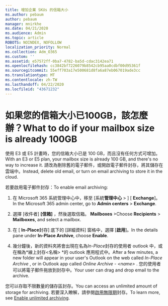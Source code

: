 ```yaml
---
title: 增加企業 SKUs 的信箱大小
ms.author: pebaum
author: pebaum
manager: mnirkhe
ms.date: 04/21/2020
ms.audience: Admin
ms.topic: article
ROBOTS: NOINDEX, NOFOLLOW
localization_priority: Normal
ms.collection: Adm_O365
ms.custom: ''
ms.assetid: e57572ff-0ba7-4782-ba5d-cdac3142ea71
ms.openlocfilehash: cc3842bf7226079b8542cb95aa0cdbf00d95361f
ms.sourcegitcommit: 55eff703a17e500681d8fa6a87eb067019ade3cc
ms.translationtype: MT
ms.contentlocale: zh-TW
ms.lasthandoff: 04/22/2020
ms.locfileid: "43671232"
---
```

# <a name="what-to-do-if-your-mailbox-size-is-already-100gb"></a><span data-ttu-id="7cb24-102">如果您的信箱大小已100GB，該怎麼辦？</span><span class="sxs-lookup"><span data-stu-id="7cb24-102">What to do if your mailbox size is already 100GB</span></span>

<span data-ttu-id="7cb24-103">使用 E3 或 E5 計畫時，您的信箱大小已是 100 GB，而且沒有任何方式可增加。</span><span class="sxs-lookup"><span data-stu-id="7cb24-103">With an E3 or E5 plan, your mailbox size is already 100 GB, and there's no way to increase it.</span></span> <span data-ttu-id="7cb24-104">請改為刪除舊的電子郵件，或開啟電子郵件封存，將其儲存在雲端中。</span><span class="sxs-lookup"><span data-stu-id="7cb24-104">Instead, delete old email, or turn on email archiving to store it in the cloud.</span></span> 
  
<span data-ttu-id="7cb24-105">若要啟用電子郵件封存：</span><span class="sxs-lookup"><span data-stu-id="7cb24-105">To enable email archiving:</span></span>
  
1. <span data-ttu-id="7cb24-106">在 Microsoft 365 系統管理中心中，移至 [系統**管理中心** \> ] [ **Exchange**]。</span><span class="sxs-lookup"><span data-stu-id="7cb24-106">In the Microsoft 365 admin center, go to **Admin centers** \> **Exchange**.</span></span> 
    
2. <span data-ttu-id="7cb24-107">選擇 [收件者] **[信箱]** ，然後選取信箱。 **Mailboxes** \></span><span class="sxs-lookup"><span data-stu-id="7cb24-107">Choose **Recipients** \> **Mailboxes**, and select a mailbox.</span></span> 
    
3. <span data-ttu-id="7cb24-108">在 [ **In-Place**封存] 底下的 [詳細資料] 窗格中，選擇 [**啟用**]。</span><span class="sxs-lookup"><span data-stu-id="7cb24-108">In the details pane under **In-Place Archive**, choose **Enable**.</span></span> 
    
4. <span data-ttu-id="7cb24-109">幾分鐘後，新的資料夾將會出現在名為*In-Place*封存的使用者 outlook 中，或在稱為\*線上封存\<名稱\> \*的 outlook 應用程式中。</span><span class="sxs-lookup"><span data-stu-id="7cb24-109">After a few minutes, a new folder will appear in your user's Outlook on the web called  *In-Place Archive*  , or in Outlook app called  *Online Archive - \<name\>*  .</span></span> <span data-ttu-id="7cb24-110">您的使用者可以將電子郵件拖放到封存中。</span><span class="sxs-lookup"><span data-stu-id="7cb24-110">Your user can drag and drop email to the archive.</span></span> 
    
<span data-ttu-id="7cb24-111">您可以存取不限數量的儲存區封存。</span><span class="sxs-lookup"><span data-stu-id="7cb24-111">You can access an unlimited amount of storage for archiving.</span></span> <span data-ttu-id="7cb24-112">若要深入瞭解，請參閱[啟用無限期](https://docs.microsoft.com/office365/securitycompliance/enable-unlimited-archiving)封存。</span><span class="sxs-lookup"><span data-stu-id="7cb24-112">To learn more, see [Enable unlimited archiving](https://docs.microsoft.com/office365/securitycompliance/enable-unlimited-archiving).</span></span>
  

